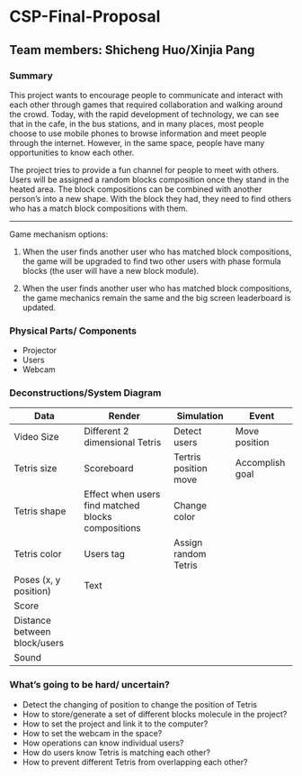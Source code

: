 # CSP-Final-Proposal
Team members: Shicheng Huo/Xinjia Pang
---
### Summary

This project wants to encourage people to communicate and interact with each other through games that required collaboration and walking around the crowd. Today, with the rapid development of technology, we can see that in the cafe, in the bus stations, and in many places, most people choose to use mobile phones to browse information and meet people through the internet. However, in the same space, people have many opportunities to know each other. 

The project tries to provide a fun channel for people to meet with others. Users will be assigned a random blocks composition once they stand in the heated area. The block compositions can be combined with another person’s into a new shape. With the block they had, they need to find others who has a match block compositions with them.

---
Game mechanism options: 

1. When the user finds another user who has matched block compositions, the game will be upgraded to find two other users with phase formula blocks (the user will have a new block module).

2. When the user finds another user who has matched block compositions, the game mechanics remain the same and the big screen leaderboard is updated.

### Physical Parts/ Components
- Projector
- Users
- Webcam

### Deconstructions/System Diagram

Data|Render|Simulation|Event
-----------|------------|------------|-------------
Video Size|Different 2 dimensional Tetris|Detect users|Move position
Tetris size|Scoreboard|Tertris position move|Accomplish goal
Tetris shape|Effect when users find matched blocks compositions|Change color|
Tetris color|Users tag|Assign random Tetris|
Poses (x, y position)|Text||
Score|
Distance between block/users|
Sound|


### What’s going to be hard/ uncertain?
- Detect the changing of position to change the position of Tetris
- How to store/generate a set of different blocks molecule in the project? 
- How to set the project and link it to the computer?
- How to set the webcam in the space?
- How operations can know individual users?
- How do users know Tetris is matching each other?
- How to prevent different Tetris from overlapping each other?


